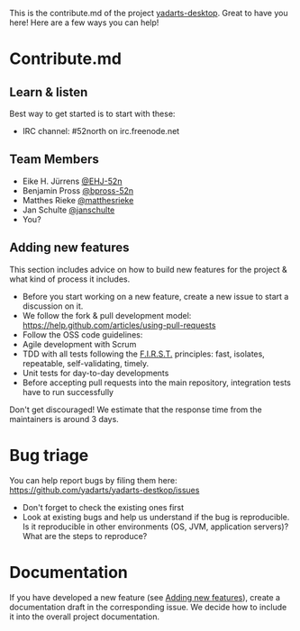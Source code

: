 This is the contribute.md of the project [yadarts-desktop](https://github.com/yadarts/yadarts-desktop).
Great to have you here! Here are a few ways you can help!

# Contribute.md

## Learn & listen
Best way to get started is to start with these:

* IRC channel:  #52north on irc.freenode.net

## Team Members
* Eike H. Jürrens [@EHJ-52n](https://github.com/EHJ-52n)
* Benjamin Pross [@bpross-52n](https://github.com/bpross-52n)
* Matthes Rieke [@matthesrieke](https://github.com/matthesrieke)
* Jan Schulte [@janschulte](https://github.com/janschulte)
* You?

## Adding new features

This section includes advice on how to build new features for the project & what kind of process it includes. 

* Before you start working on a new feature, create a new issue to start a discussion on it.
* We follow the fork & pull development model: <https://help.github.com/articles/using-pull-requests>
* Follow the OSS code guidelines:
 * Agile development with Scrum
 * TDD with all tests following the [F.I.R.S.T.](http://agileinaflash.blogspot.de/2009/02/first.html) principles: fast, isolates, repeatable, self-validating, timely.
  * Unit tests for day-to-day developments
  * Before accepting pull requests into the main repository, integration tests have to run successfully 

Don't get discouraged! We estimate that the response time from the maintainers is around 3 days.

# Bug triage

You can help report bugs by filing them here: <https://github.com/yadarts/yadarts-destkop/issues>

* Don't forget to check the existing ones first
* Look at existing bugs and help us understand if the bug is reproducible. Is it reproducible in other environments (OS, JVM, application servers)? What are the steps to reproduce? 

# Documentation

If you have developed a new feature (see [Adding new features](#adding-new-features)), create
a documentation draft in the corresponding issue. We decide how to
include it into the overall project documentation.
